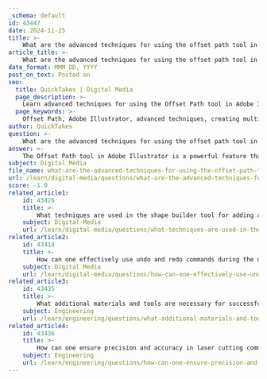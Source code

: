 ```yaml
---
_schema: default
id: 43447
date: 2024-11-25
title: >-
    What are the advanced techniques for using the offset path tool in Illustrator?
article_title: >-
    What are the advanced techniques for using the offset path tool in Illustrator?
date_format: MMM DD, YYYY
post_on_text: Posted on
seo:
  title: QuickTakes | Digital Media
  page_description: >-
    Learn advanced techniques for using the Offset Path tool in Adobe Illustrator, including creating multiple offsets, customizing joins, offsetting text, and combining with other tools for intricate designs.
  page_keywords: >-
    Offset Path, Adobe Illustrator, advanced techniques, creating multiple offsets, customizing joins, miter limit, AG Offset tool, offsetting text, combining tools, dynamic outlines, practical applications, logo design, graphic design
author: QuickTakes
question: >-
    What are the advanced techniques for using the offset path tool in Illustrator?
answer: >-
    The Offset Path tool in Adobe Illustrator is a powerful feature that allows users to create parallel paths around a selected object, which can be particularly useful for adding depth, dimension, and stylistic elements to designs. Here are some advanced techniques for using the Offset Path tool effectively:\n\n1. **Creating Multiple Offsets**: You can create multiple offset paths from a single object by applying the Offset Path tool multiple times. This can be useful for creating layered effects or complex designs. Simply select the newly created path and apply the Offset Path again.\n\n2. **Customizing Joins and Miter Limits**: When using the Offset Path tool, you can customize the corner joins (Miter, Round, or Bevel) and set the miter limit. This allows for more control over how the corners of the offset paths appear, which can enhance the overall look of your design.\n\n3. **Using Color Previews**: When using the AG Offset tool (a variant of the Offset Path tool), you can change the preview color on the fly by pressing the 'C' key. This feature helps in visualizing how the offsets will look against different backgrounds or elements in your design.\n\n4. **Offsetting Text**: To offset text, you must first convert the text to outlines (Object > Expand). This step is crucial because the Offset Path tool only works with vector shapes. Once outlined, you can apply the Offset Path to create stylish text effects.\n\n5. **Combining with Other Tools**: The Offset Path tool can be combined with other Illustrator tools, such as the Shape Builder Tool, to create intricate designs. After creating offset paths, you can use the Shape Builder Tool to merge or subtract shapes, allowing for more complex compositions.\n\n6. **Dynamic Outlines**: Use the Offset Path tool to create dynamic outlines around shapes. By adjusting the distance parameter, you can create varying thicknesses of outlines that can be used for emphasis or to create a sense of depth.\n\n7. **Practical Applications**: The Offset Path tool is particularly useful in logo design, where creating a sense of layering and depth can enhance the visual appeal. It can also be used in creating backgrounds, frames, and decorative elements in various graphic design projects.\n\nBy mastering these advanced techniques, you can leverage the Offset Path tool to enhance your designs in Adobe Illustrator, making them more visually engaging and professional.
subject: Digital Media
file_name: what-are-the-advanced-techniques-for-using-the-offset-path-tool-in-illustrator.md
url: /learn/digital-media/questions/what-are-the-advanced-techniques-for-using-the-offset-path-tool-in-illustrator
score: -1.0
related_article1:
    id: 43426
    title: >-
        What techniques are used in the shape builder tool for adding and subtracting shapes?
    subject: Digital Media
    url: /learn/digital-media/questions/what-techniques-are-used-in-the-shape-builder-tool-for-adding-and-subtracting-shapes
related_article2:
    id: 43414
    title: >-
        How can one effectively use undo and redo commands during the design process?
    subject: Digital Media
    url: /learn/digital-media/questions/how-can-one-effectively-use-undo-and-redo-commands-during-the-design-process
related_article3:
    id: 43435
    title: >-
        What additional materials and tools are necessary for successful laser cutting?
    subject: Engineering
    url: /learn/engineering/questions/what-additional-materials-and-tools-are-necessary-for-successful-laser-cutting
related_article4:
    id: 43436
    title: >-
        How can one ensure precision and accuracy in laser cutting commands?
    subject: Engineering
    url: /learn/engineering/questions/how-can-one-ensure-precision-and-accuracy-in-laser-cutting-commands
---
```


&nbsp;